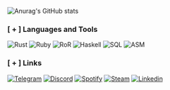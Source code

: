 ![Anurag's GitHub stats](https://github-readme-stats.vercel.app/api?username=kusakabeka&count_private=true&theme=radical)

### [ + ] Languages and Tools
![Rust](https://img.shields.io/badge/RUST-orange?style=for-the-badge&logo=rust&logoColor=black)
![Ruby](https://img.shields.io/badge/RUBY-white?style=for-the-badge&logo=ruby&logoColor=960e16)
![RoR](https://img.shields.io/badge/RubyOnRails-white?style=for-the-badge&logo=RubyonRails&logoColor=ec1521)
![Haskell](https://img.shields.io/badge/HASKELL-white?style=for-the-badge&logo=haskell&logoColor=5f5286)
![SQL](https://img.shields.io/badge/SQL-black?style=for-the-badge&logo=mysql&logoColor=960e16)
![ASM](https://img.shields.io/badge/ASSEMBLY-black?style=for-the-badge&logo=WASM&logoColor=960e16)

### [ + ] Links
[![Telegram](https://img.shields.io/badge/Telegram-black?style=for-the-badge&logo=telegram&logoColor=3eceef)](https://t.me/metasploitt)
[![Discord](https://img.shields.io/badge/discord-black?style=for-the-badge&logo=discord&logoColor=5865f2)](https://discordapp.com/users/756794813063626794/)
[![Spotify](https://img.shields.io/badge/spotify-black?style=for-the-badge&logo=spotify&logoColor=25ef3f)](https://open.spotify.com/playlist/0kB8NaR2rrLijZnUSoIYmX?si=a2df98cd1a754a29)
[![Steam](https://img.shields.io/badge/steam-black?style=for-the-badge&logo=steam&logoColor=2b5888)](https://steamcommunity.com/profiles/76561199428185673/)
[![Linkedin](https://img.shields.io/badge/linkedin-black?style=for-the-badge&logo=linkedin&logoColor=0077b7)](https://www.linkedin.com/in/nikita-kuzmin-38677424a/)

